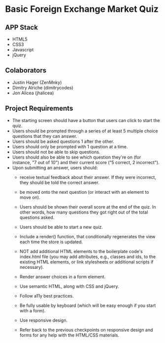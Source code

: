 # Basic Foreign Exchange Market Quiz

## APP Stack
- HTML5
- CSS3
- Javascript
- jQuery

## Colaborators
- Justin Hager (ZenMnky)
- Dimitry Alriche (dimitrycodes)
- Jon Alicea (jhalicea)

## Project Requirements

- The starting screen should have a button that users can click to start the quiz.
- Users should be prompted through a series of at least 5 multiple choice questions that they can answer.
- Users should be asked questions 1 after the other.
- Users should only be prompted with 1 question at a time.
- Users should not be able to skip questions.
- Users should also be able to see which question they're on (for instance, "7 out of 10") and their current score ("5 correct, 2 incorrect").
- Upon submitting an answer, users should:
    - receive textual feedback about their answer. If they were incorrect, they should be told the correct answer.
    - be moved onto the next question (or interact with an element to move on).
    - Users should be shown their overall score at the end of the quiz. In other words, how many questions they got right out of the total questions asked.
    - Users should be able to start a new quiz.

    - Include a render() function, that conditionally regenerates the view each time the store is updated.
    - NOT add additional HTML elements to the boilerplate code's index.html file (you may add attributes, e.g., classes and ids, to the existing HTML elements, or link stylesheets or additional scripts if necessary).
    - Render answer choices in a form element.
    - Use semantic HTML, along with CSS and jQuery.
    - Follow a11y best practices.
    - Be fully usable by keyboard (which will be easy enough if you start with a form).
    - Use responsive design.
    - Refer back to the previous checkpoints on responsive design and forms for any help with the HTML/CSS materials.


